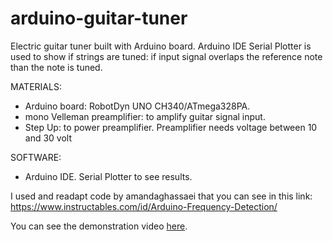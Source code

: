 # arduino-guitar-tuner
Electric guitar tuner built with Arduino board. Arduino IDE Serial Plotter is used to show if strings are tuned: if input signal overlaps the reference note than the note is tuned.

MATERIALS:
- Arduino board: RobotDyn UNO CH340/ATmega328PA.
- mono Velleman preamplifier: to amplify guitar signal input.
- Step Up: to power preamplifier. Preamplifier needs voltage between 10 and 30 volt

SOFTWARE:
- Arduino IDE. Serial Plotter to see results.

I used and readapt code by amandaghassaei that you can see in this link:
https://www.instructables.com/id/Arduino-Frequency-Detection/


You can see the demonstration video [here](https://andry92.github.io/arduino-guitar-tuner/).
